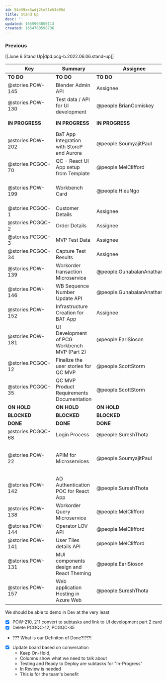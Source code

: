 ```yaml
---
id: 54e59xx5wdj2te5le54e95d
title: Stand Up
desc: ''
updated: 1655903850113
created: 1654780598736
---
```


### Previous

[[June 6 Stand Up|dpd.pcg-b.2022.06.06.stand-up]]

| Key               | Summary                                      | Assignee                     | Notes                                            | Components                         |
| ----------------- | -------------------------------------------- | ---------------------------- | ------------------------------------------------ | ---------------------------------- |
| **TO DO**         | **TO DO**                                    | **TO DO**                    | **TO DO**                                        | **TO DO**                          |
| @stories.POW-145  | Blender Admin API                            | Assignee                     |                                                  | Microservices and API              |
| @stories.POW-130  | Test data / API for UI development           | @people.BrianComiskey        |                                                  | Testing; UI Front End              |
| **IN PROGRESS**   | **IN PROGRESS**                              | **IN PROGRESS**              | **IN PROGRESS**                                  | **IN PROGRESS**                    |
| @stories.POW-202  | BaT App Integration with StoreP and Aurora   | @people.SoumyajitPaul       |                                                  | Integration                        |
| @stories.PCGQC-70 | QC - React UI App setup from Template        | @people.MelClifford          |                                                  | UI Front End                       |
| @stories.POW-199  | Workbench Card                               | @people.HieuNgo              | should be unblocked by EoD today                 | UX                                 |
| @stories.PCGQC-1  | Customer Details                             | Assignee                     |                                                  |                                    |
| @stories.PCGQC-2  | Order Details                                | Assignee                     |                                                  |                                    |
| @stories.PCGQC-3  | MVP Test Data                                | Assignee                     |                                                  |                                    |
| @stories.PCGQC-34 | Capture Test Results                         | Assignee                     |                                                  | Microservices and API              |
| @stories.POW-139  | Workorder transaction Microservice           | @people.GunabalanAnatharajan | Needs to be redeployed                                                 | Microservices and API              |
| @stories.POW-146  | WB Sequence Number Update API                | @people.GunabalanAnatharajan |                                                  | Microservices and API              |
| @stories.POW-152  | Infrastructure Creation for BAT App          | Assignee                     |                                                  |                                    |
| @stories.POW-181  | UI Development of PCG Workbench MVP (Part 2) | @people.EarlSioson           |                                                  | UI Front End                       |
| @stories.PCGQC-12 | Finalize the user stories for QC MVP         | @people.ScottStorm           |                                                  |                                    |
| @stories.PCGQC-35 | QC MVP Product Requirements Documentation    | @people.ScottStorm           |                                                  |                                    |
| **ON HOLD**       | **ON HOLD**                                  | **ON HOLD**                  | **ON HOLD**                                      | **ON HOLD**                        |
| **BLOCKED**       | **BLOCKED**                                  | **BLOCKED**                  | **BLOCKED**                                      | **BLOCKED**                        |
| **DONE**          | **DONE**                                     | **DONE**                     | **DONE**                                         | **DONE**                           |
| @stories.PCGQC-68 | Login Process                                | @people.SureshThota          |                                                  |                                    |
| @stories.POW-22   | APIM for Microservices                       | @people.SoumyajitPaul       | Paul spoke with Ram, there's a meeting tomorrow. | Microservices and API              |
| @stories.POW-142  | AD Authentication POC for React App          | @people.SureshThota          |                                                  | Microservices and API;UI Front End |
| @stories.POW-138  | Workorder Query Microservice                 | @people.MelClifford          | should be completed by EoD                       | Microservices and API              |
| @stories.POW-144  | Operator LOV API                             | @people.MelClifford          |                                                  | Microservices and API              |
| @stories.POW-141  | User Tiles details API                       | @people.MelClifford          |                                                  | Microservices and API              |
| @stories.POW-131  | MUI components design and React Theming      | @people.EarlSioson           |                                                  | UI Front End;UX                    |
| @stories.POW-157  | Web application Hosting in Azure Web         | @people.SureshThota          |                                                  |                                    |

We should be able to demo in Dev at the very least

- [x] POW-210, 211 convert to subtasks and link to UI development part 2 card
- [x] Delete PCGQC-12, PCGQC-35

- ??? What is our Definiton of Done?!?!?!

- [x] Update board based on conversation
  - Keep On-Hold,
  - Columns show what we need to talk about
  - Testing and Ready to Deploy are subtasks for "In-Progress"
  - In Review is needed
  - This is for the team's benefit
